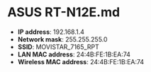 # ASUS RT-N12E.md

* **IP address**: 192.168.1.4
* **Network mask**: 255.255.255.0
* **SSID**: MOVISTAR_7165_RPT
* **LAN MAC address**: 24:4B:FE:1B:EA:74
* **Wireless MAC address**: 24:4B:FE:1B:EA:74